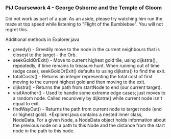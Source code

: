 ### PiJ Coursework 4 - George Osborne and the Temple of Gloom
Did not work as part of a pair.
As an aside, please try watching him run the maze at top speed while listening
to "Flight of the Bumblebee". You will not regret this.

Additional methods in Explorer.java
* greedy() - Greedily move to the node in the current neighbours that is closest to the target - the Orb.
* seekGoldOrExit() - Move to current highest gold tile, using dijkstra(), repeatedly, if time remains to treasure hunt. When running out of time (edge case), seekGoldOrExit() defaults to using dijkstra() to find the exit.
* totalCosts() - Returns an integer representing the total cost of first moving to the current highest gold and then moving to the exit.
* dijkstra() - Returns the path from startNode to end (our current target).
* visitAnother() - Used to handle some extreme edge cases; just moves to a random node. Called recursively by dijkstra() while current node isn't equal to exit.
* findWayOut() - Returns the path from current node to target node (end or highest gold).
*Explorer.java contains a nested inner class, NodeData. For a given Node, a NodeData object holds information about the previous node on a path to this Node and the distance from the start node in the path to this node.